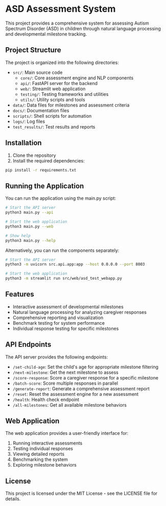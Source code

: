 # ASD Assessment System

This project provides a comprehensive system for assessing Autism Spectrum Disorder (ASD) in children through natural language processing and developmental milestone tracking.

## Project Structure

The project is organized into the following directories:

- `src/`: Main source code
  - `core/`: Core assessment engine and NLP components
  - `api/`: FastAPI server for the backend
  - `web/`: Streamlit web application
  - `testing/`: Testing frameworks and utilities
  - `utils/`: Utility scripts and tools
- `data/`: Data files for milestones and assessment criteria
- `docs/`: Documentation files
- `scripts/`: Shell scripts for automation
- `logs/`: Log files
- `test_results/`: Test results and reports

## Installation

1. Clone the repository
2. Install the required dependencies:

```bash
pip install -r requirements.txt
```

## Running the Application

You can run the application using the main.py script:

```bash
# Start the API server
python3 main.py --api

# Start the web application
python3 main.py --web

# Show help
python3 main.py --help
```

Alternatively, you can run the components separately:

```bash
# Start the API server
python3 -m uvicorn src.api.app:app --host 0.0.0.0 --port 8003

# Start the web application
python3 -m streamlit run src/web/asd_test_webapp.py
```

## Features

- Interactive assessment of developmental milestones
- Natural language processing for analyzing caregiver responses
- Comprehensive reporting and visualization
- Benchmark testing for system performance
- Individual response testing for specific milestones

## API Endpoints

The API server provides the following endpoints:

- `/set-child-age`: Set the child's age for appropriate milestone filtering
- `/next-milestone`: Get the next milestone to assess
- `/score-response`: Score a caregiver response for a specific milestone
- `/batch-score`: Score multiple responses in parallel
- `/generate-report`: Generate a comprehensive assessment report
- `/reset`: Reset the assessment engine for a new assessment
- `/health`: Health check endpoint
- `/all-milestones`: Get all available milestone behaviors

## Web Application

The web application provides a user-friendly interface for:

1. Running interactive assessments
2. Testing individual responses
3. Viewing detailed reports
4. Benchmarking the system
5. Exploring milestone behaviors

## License

This project is licensed under the MIT License - see the LICENSE file for details. 